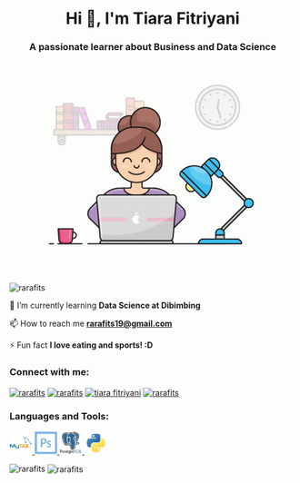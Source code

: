 <h1 align="center">Hi 👋, I'm Tiara Fitriyani</h1>
<h3 align="center">A passionate learner about Business and Data Science</h3>

![alt text](programming.gif?raw=true)

<p align="left"> <img src="https://komarev.com/ghpvc/?username=rarafits&label=Profile%20views&color=0e75b6&style=flat" alt="rarafits" /> </p>

🌱 I’m currently learning **Data Science at Dibimbing**

📫 How to reach me **rarafits19@gmail.com**

⚡ Fun fact **I love eating and sports! :D**

<h3 align="left">Connect with me:</h3>
<p align="left">
<a href="https://twitter.com/rarafits" target="blank"><img align="center" src="https://raw.githubusercontent.com/rahuldkjain/github-profile-readme-generator/master/src/images/icons/Social/twitter.svg" alt="rarafits" height="30" width="40" /></a>
<a href="https://linkedin.com/in/rarafits" target="blank"><img align="center" src="https://raw.githubusercontent.com/rahuldkjain/github-profile-readme-generator/master/src/images/icons/Social/linked-in-alt.svg" alt="rarafits" height="30" width="40" /></a>
<a href="https://fb.com/tiara fitriyani" target="blank"><img align="center" src="https://raw.githubusercontent.com/rahuldkjain/github-profile-readme-generator/master/src/images/icons/Social/facebook.svg" alt="tiara fitriyani" height="30" width="40" /></a>
<a href="https://instagram.com/rarafits" target="blank"><img align="center" src="https://raw.githubusercontent.com/rahuldkjain/github-profile-readme-generator/master/src/images/icons/Social/instagram.svg" alt="rarafits" height="30" width="40" /></a>
</p>

<h3 align="left">Languages and Tools:</h3>
<p align="left"> <a href="https://www.mysql.com/" target="_blank" rel="noreferrer"> <img src="https://raw.githubusercontent.com/devicons/devicon/master/icons/mysql/mysql-original-wordmark.svg" alt="mysql" width="40" height="40"/> </a> <a href="https://www.photoshop.com/en" target="_blank" rel="noreferrer"> <img src="https://raw.githubusercontent.com/devicons/devicon/master/icons/photoshop/photoshop-line.svg" alt="photoshop" width="40" height="40"/> </a> <a href="https://www.postgresql.org" target="_blank" rel="noreferrer"> <img src="https://raw.githubusercontent.com/devicons/devicon/master/icons/postgresql/postgresql-original-wordmark.svg" alt="postgresql" width="40" height="40"/> </a> <a href="https://www.python.org" target="_blank" rel="noreferrer"> <img src="https://raw.githubusercontent.com/devicons/devicon/master/icons/python/python-original.svg" alt="python" width="40" height="40"/> </a> </p>

<p><img align="left" src="https://github-readme-stats.vercel.app/api/top-langs?username=rarafits&show_icons=true&locale=en&layout=compact" alt="rarafits" /></p>

<p>&nbsp;<img align="center" src="https://github-readme-stats.vercel.app/api?username=rarafits&show_icons=true&locale=en" alt="rarafits" /></p>

